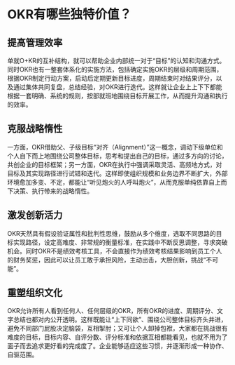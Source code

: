 # OKR有哪些独特价值？

## 提高管理效率

单就O+KR的互补结构，就可以帮助企业内部统一对于“目标”的认知和沟通方式。同时OKR也有一整套体系化的实施方法，包括确定实施OKR的层级和周期范围，根据OKR制定行动方案，启动后定期更新目标进度，周期结束时对结果评分，以及通过集体共同复盘，总结经验，对OKR进行迭代。这样就让企业上上下下都能根据一套明确、系统的规则，按部就班地围绕目标开展工作，从而提升沟通和执行的效率。

## 克服战略惰性

一方面，OKR借助父、子级目标“对齐（Alignment）”这一概念，调动下级单位和个人自下而上地围绕公司整体目标，思考和提出自己的目标，通过多方向的讨论，共创企业的目标框架；另一方面，OKR在执行中强调采取灵活、高频地方式，对目标及其实现路径进行试错和迭代。这样即使组织规模和业务边界不断扩大，外部环境愈加多变、不定，都能让“听见炮火的人呼叫炮火”，从而克服单纯依靠自上而下决策、执行带来的战略惰性。

## 激发创新活力

OKR天然具有假设验证属性和批判性思维，鼓励从多个维度，选取不同思路的目标实现路径，设定高难度、非常规的衡量标准，在实践中不断反思调整，寻求突破机会。同时OKR不是绩效考核工具，不会直接作为绩效考核结果影响到员工个人的财务奖惩，因此可以让员工敢于承担风险，主动出击，大胆创新，挑战“不可能”。

## 重塑组织文化

OKR允许所有人看到任何人、任何层级的OKR，所有OKR的进度、周期评分、文字总结也都对内公开透明。这样既能让“上下同欲”、围绕公司整体目标齐头并进，避免不同部门屁股决定脑袋，互相掣肘；又可让个人卸掉包袱，大家都在挑战很有难度的目标，目标内容、自评分数、评分标准和依据互相都能看见，也就不用为了面子而去追求更好看的完成度了。企业能够适应这些习惯，并逐渐形成一种协作、自驱范围。